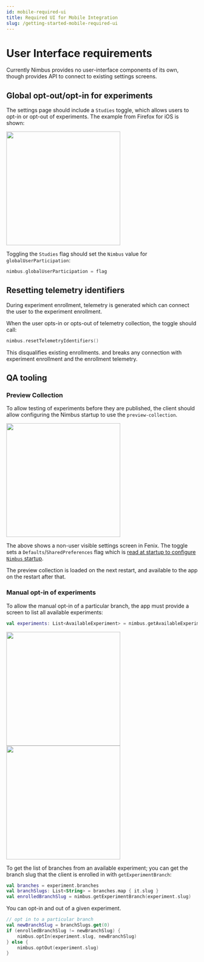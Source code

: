 ```yaml
---
id: mobile-required-ui
title: Required UI for Mobile Integration
slug: /getting-started-mobile-required-ui
---
```


# User Interface requirements

Currently Nimbus provides no user-interface components of its own, though provides API to connect to existing settings screens.

## Global opt-out/opt-in for experiments

The settings page should include a `Studies` toggle, which allows users to opt-in or opt-out of experiments. The example from Firefox for iOS is shown:

<img src="/img/firefox-ios/studies-toggle.png" width="300px" />

Toggling the `Studies` flag should set the `Nimbus` value for `globalUserParticipation`:

```kotlin
nimbus.globalUserParticipation = flag
```

## Resetting telemetry identifiers

During experiment enrollment, telemetry is generated which can connect the user to the experiment enrollment.

When the user opts-in or opts-out of telemetry collection, the toggle should call:

```kotlin
nimbus.resetTelemetryIdentifiers()
```

This disqualifies existing enrollments. and breaks any connection with experiment enrollment and the enrollment telemetry.

## QA tooling

### Preview Collection

To allow testing of experiments before they are published, the client should allow configuring the Nimbus startup to use the `preview-collection`.

<img src="/img/fenix/preview-collection.png" width="300px" />

The above shows a non-user visible settings screen in Fenix. The toggle sets a `Defaults`/`SharedPreferences` flag which is [read at startup to configure `Nimbus` startup](/getting-started-for-android-engineers#using-the-experiments-preview-collection).

The preview collection is loaded on the next restart, and available to the app on the restart after that.

### Manual opt-in of experiments

To allow the manual opt-in of a particular branch, the app must provide a screen to list all available experiments:

```kotlin
val experiments: List<AvailableExperiment> = nimbus.getAvailableExperiments()
```

<img src="/img/fenix/experiments-screen.png" width="300px" /><img src="/img/fenix/experiments-screen-branches.png" width="300px" />

To get the list of branches from an available experiment; you can get the branch slug that the client is enrolled in with `getExperimentBranch`:

```kotlin
val branches = experiment.branches
val branchSlugs: List<String> = branches.map { it.slug }
val enrolledBranchSlug = nimbus.getExperimentBranch(experiment.slug)
```

You can opt-in and out of a given experiment.

```kotlin
// opt in to a particular branch
val newBranchSlug = branchSlugs.get(0)
if (enrolledBranchSlug != newBranchSlug) {
    nimbus.optIn(experiment.slug, newBranchSlug)
} else {
    nimbus.optOut(experiment.slug)
}
```
